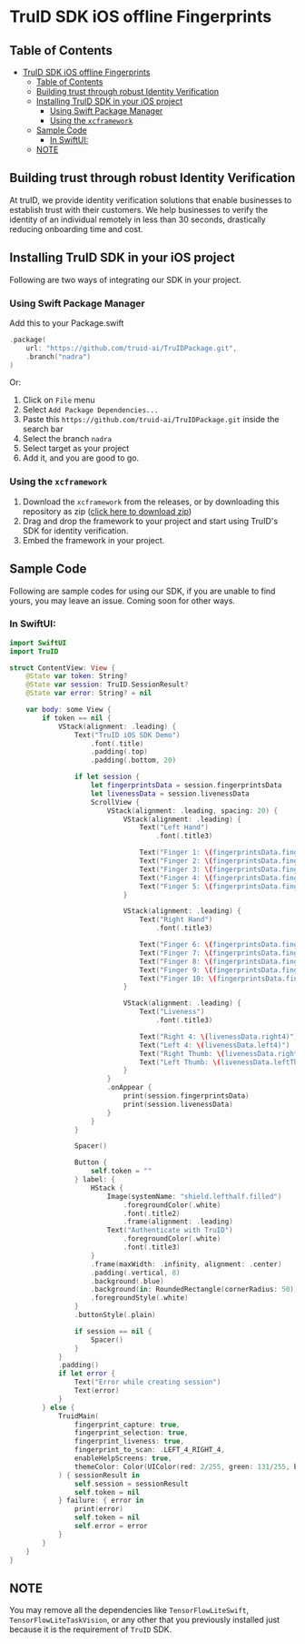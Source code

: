# TruID SDK iOS offline Fingerprints

## Table of Contents

- [TruID SDK iOS offline Fingerprints](#truid-sdk-ios-offline-fingerprints)
  - [Table of Contents](#table-of-contents)
  - [Building trust through robust Identity Verification](#building-trust-through-robust-identity-verification)
  - [Installing TruID SDK in your iOS project](#installing-truid-sdk-in-your-ios-project)
    - [Using Swift Package Manager](#using-swift-package-manager)
    - [Using the `xcframework`](#using-the-xcframework)
  - [Sample Code](#sample-code)
    - [In SwiftUI:](#in-swiftui)
  - [NOTE](#note)

## Building trust through robust Identity Verification

At truID, we provide identity verification solutions that enable businesses to establish trust with their customers. We help businesses to verify the identity of an individual remotely in less than 30 seconds, drastically reducing onboarding time and cost.

## Installing TruID SDK in your iOS project

Following are two ways of integrating our SDK in your project.

### Using Swift Package Manager

Add this to your Package.swift

```swift
.package(
	url: "https://github.com/truid-ai/TruIDPackage.git",
	.branch("nadra")
)
```

Or:

1. Click on `File` menu
2. Select `Add Package Dependencies...`
3. Paste this `https://github.com/truid-ai/TruIDPackage.git` inside the search bar
4. Select the branch `nadra`
5. Select target as your project
6. Add it, and you are good to go.

### Using the `xcframework`

1. Download the `xcframework` from the releases, or by downloading this repository as zip ([click here to download zip](https://github.com/truid-ai/TruIDPackage/archive/refs/heads/main.zip))
2. Drag and drop the framework to your project and start using TruID's SDK for identity verification.
3. Embed the framework in your project.

## Sample Code

Following are sample codes for using our SDK, if you are unable to find yours, you may leave an issue. Coming soon for other ways.

### In SwiftUI:

```swift
import SwiftUI
import TruID

struct ContentView: View {
    @State var token: String?
    @State var session: TruID.SessionResult?
    @State var error: String? = nil

    var body: some View {
        if token == nil {
            VStack(alignment: .leading) {
                Text("TruID iOS SDK Demo")
                    .font(.title)
                    .padding(.top)
                    .padding(.bottom, 20)

                if let session {
                    let fingerprintsData = session.fingerprintsData
                    let livenessData = session.livenessData
                    ScrollView {
                        VStack(alignment: .leading, spacing: 20) {
                            VStack(alignment: .leading) {
                                Text("Left Hand")
                                    .font(.title3)

                                Text("Finger 1: \(fingerprintsData.finger1.NFIQ)")
                                Text("Finger 2: \(fingerprintsData.finger2.NFIQ)")
                                Text("Finger 3: \(fingerprintsData.finger3.NFIQ)")
                                Text("Finger 4: \(fingerprintsData.finger4.NFIQ)")
                                Text("Finger 5: \(fingerprintsData.finger5.NFIQ)")
                            }

                            VStack(alignment: .leading) {
                                Text("Right Hand")
                                    .font(.title3)

                                Text("Finger 6: \(fingerprintsData.finger6.NFIQ)")
                                Text("Finger 7: \(fingerprintsData.finger7.NFIQ)")
                                Text("Finger 8: \(fingerprintsData.finger8.NFIQ)")
                                Text("Finger 9: \(fingerprintsData.finger9.NFIQ)")
                                Text("Finger 10: \(fingerprintsData.finger10.NFIQ)")
                            }

                            VStack(alignment: .leading) {
                                Text("Liveness")
                                    .font(.title3)

                                Text("Right 4: \(livenessData.right4)")
                                Text("Left 4: \(livenessData.left4)")
                                Text("Right Thumb: \(livenessData.rightThumb)")
                                Text("Left Thumb: \(livenessData.leftThumb)")
                            }
                        }
                        .onAppear {
                            print(session.fingerprintsData)
                            print(session.livenessData)
                        }
                    }
                }

                Spacer()

                Button {
                    self.token = ""
                } label: {
                    HStack {
                        Image(systemName: "shield.lefthalf.filled")
                            .foregroundColor(.white)
                            .font(.title2)
                            .frame(alignment: .leading)
                        Text("Authenticate with TruID")
                            .foregroundColor(.white)
                            .font(.title3)
                    }
                    .frame(maxWidth: .infinity, alignment: .center)
                    .padding(.vertical, 8)
                    .background(.blue)
                    .background(in: RoundedRectangle(cornerRadius: 50))
                    .foregroundStyle(.white)
                }
                .buttonStyle(.plain)

                if session == nil {
                    Spacer()
                }
            }
            .padding()
            if let error {
                Text("Error while creating session")
                Text(error)
            }
        } else {
            TruidMain(
                fingerprint_capture: true,
                fingerprint_selection: true,
                fingerprint_liveness: true,
                fingerprint_to_scan: .LEFT_4_RIGHT_4,
                enableHelpScreens: true,
                themeColor: Color(UIColor(red: 2/255, green: 131/255, blue: 203/255, alpha: 1.0))
            ) { sessionResult in
                self.session = sessionResult
                self.token = nil
            } failure: { error in
                print(error)
                self.token = nil
                self.error = error
            }
        }
    }
}
```

## NOTE

You may remove all the dependencies like `TensorFlowLiteSwift`, `TensorFlowLiteTaskVision`, or any other that you previously installed just because it is the requirement of `TruID` SDK.
